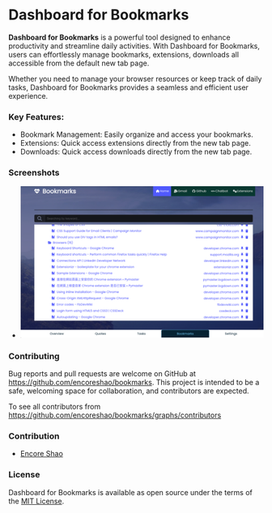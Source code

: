 # Dashboard for Bookmarks

**Dashboard for Bookmarks** is a powerful tool designed to enhance productivity and streamline daily activities. With Dashboard for Bookmarks, users can effortlessly manage bookmarks, extensions, downloads all accessible from the default new tab page.

Whether you need to manage your browser resources or keep track of daily tasks, Dashboard for Bookmarks provides a seamless and efficient user experience.

### Key Features:

- Bookmark Management: Easily organize and access your bookmarks.
- Extensions: Quick access extensions directly from the new tab page.
- Downloads: Quick access downloads directly from the new tab page.

### Screenshots

- ![Bookmark Manager](https://raw.githubusercontent.com/encoreshao/quote-master/main/src/assets/images/bookmark-manager.png)

### Contributing

Bug reports and pull requests are welcome on GitHub at https://github.com/encoreshao/bookmarks. This project is intended to be a safe, welcoming space for collaboration, and contributors are expected.

To see all contributors from https://github.com/encoreshao/bookmarks/graphs/contributors

### Contribution

- [Encore Shao](https://github.com/encoreshao)

### License

Dashboard for Bookmarks is available as open source under the terms of the [MIT License](https://opensource.org/licenses/MIT).
